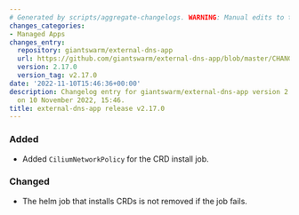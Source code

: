 ```yaml
---
# Generated by scripts/aggregate-changelogs. WARNING: Manual edits to this files will be overwritten.
changes_categories:
- Managed Apps
changes_entry:
  repository: giantswarm/external-dns-app
  url: https://github.com/giantswarm/external-dns-app/blob/master/CHANGELOG.md#2170---2022-11-10
  version: 2.17.0
  version_tag: v2.17.0
date: '2022-11-10T15:46:36+00:00'
description: Changelog entry for giantswarm/external-dns-app version 2.17.0, published
  on 10 November 2022, 15:46.
title: external-dns-app release v2.17.0
---
```


### Added
- Added `CiliumNetworkPolicy` for the CRD install job.
### Changed
- The helm job that installs CRDs is not removed if the job fails.
